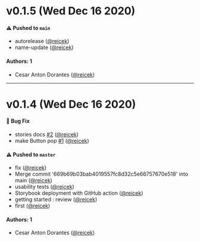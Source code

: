 # v0.1.5 (Wed Dec 16 2020)

#### ⚠️ Pushed to `main`

- autorelease ([@reicek](https://github.com/reicek))
- name-update ([@reicek](https://github.com/reicek))

#### Authors: 1

- Cesar Anton Dorantes ([@reicek](https://github.com/reicek))

---

# v0.1.4 (Wed Dec 16 2020)

#### 🐛 Bug Fix

- stories docs [#2](https://github.com/reicek/learnstorybook-design-system/pull/2) ([@reicek](https://github.com/reicek))
- make Button pop [#1](https://github.com/reicek/learnstorybook-design-system/pull/1) ([@reicek](https://github.com/reicek))

#### ⚠️ Pushed to `master`

- fix ([@reicek](https://github.com/reicek))
- Merge commit '669b69b03bab4019557fc8d32c5e66757670e518' into main ([@reicek](https://github.com/reicek))
- usability tests ([@reicek](https://github.com/reicek))
- Storybook deployment with GitHub action ([@reicek](https://github.com/reicek))
- getting started : review ([@reicek](https://github.com/reicek))
- first ([@reicek](https://github.com/reicek))

#### Authors: 1

- Cesar Anton Dorantes ([@reicek](https://github.com/reicek))
